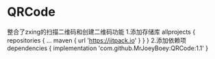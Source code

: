 # QRCode
整合了zxing的扫描二维码和创建二维码功能
1.添加存储库
allprojects {
		repositories {
			...
			maven { url 'https://jitpack.io' }
		}
	}
2.添加依赖项
dependencies {
	        implementation 'com.github.MrJoeyBoey:QRCode:1.1'
	}
